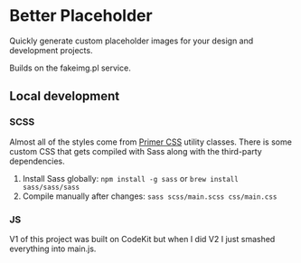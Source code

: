 # Better Placeholder

Quickly generate custom placeholder images for your design and development projects.

Builds on the fakeimg.pl service.

## Local development

### SCSS

Almost all of the styles come from [Primer CSS](https://primer.style/css) utility classes. There is some custom CSS that gets compiled with Sass along with the third-party dependencies.

1. Install Sass globally: `npm install -g sass` or `brew install sass/sass/sass`
2. Compile manually after changes: `sass scss/main.scss css/main.css`

### JS

V1 of this project was built on CodeKit but when I did V2 I just smashed everything into main.js.
